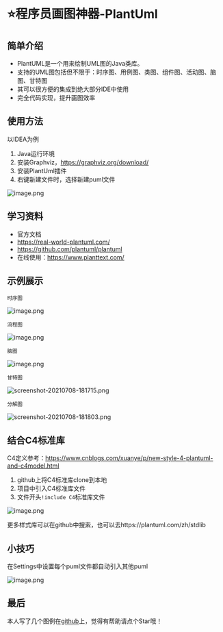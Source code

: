 # ⭐程序员画图神器-PlantUml

## 简单介绍
- PlantUML是一个用来绘制UML图的Java类库。
- 支持的UML图包括但不限于：时序图、用例图、类图、组件图、活动图、脑图、甘特图
- 其可以很方便的集成到绝大部分IDE中使用
- 完全代码实现，提升画图效率

## 使用方法
以IDEA为例
1. Java运行环境
2. 安装Graphviz，https://graphviz.org/download/
3. 安装PlantUml插件
4. 右键新建文件时，选择新建puml文件


![image.png](https://p1-juejin.byteimg.com/tos-cn-i-k3u1fbpfcp/8f0757d8331a4d54bf5bc32890b2ad65~tplv-k3u1fbpfcp-watermark.image)

## 学习资料
- 官方文档
- https://real-world-plantuml.com/
- https://github.com/plantuml/plantuml
- 在线使用：https://www.planttext.com/

## 示例展示
`时序图`

![image.png](https://p6-juejin.byteimg.com/tos-cn-i-k3u1fbpfcp/0fc38aaca4174c7bb3e76f8d5443a9cc~tplv-k3u1fbpfcp-watermark.image)

`流程图`

![image.png](https://p3-juejin.byteimg.com/tos-cn-i-k3u1fbpfcp/f7fd893e5ea84ba0907e50a9fb778884~tplv-k3u1fbpfcp-watermark.image)

`脑图`

![image.png](https://p1-juejin.byteimg.com/tos-cn-i-k3u1fbpfcp/f407686ae96c45d78b288ea7ad19b34c~tplv-k3u1fbpfcp-watermark.image)

`甘特图`

![screenshot-20210708-181715.png](https://p6-juejin.byteimg.com/tos-cn-i-k3u1fbpfcp/05c312dc9719458eba3c4913f866d1f9~tplv-k3u1fbpfcp-watermark.image)

`分解图`

![screenshot-20210708-181803.png](https://p9-juejin.byteimg.com/tos-cn-i-k3u1fbpfcp/356e20b8d1dc4635848c398d7beaa758~tplv-k3u1fbpfcp-watermark.image)

## 结合C4标准库
C4定义参考：https://www.cnblogs.com/xuanye/p/new-style-4-plantuml-and-c4model.html
1. github上将C4标准库clone到本地
2. 项目中引入C4标准库文件
3. 文件开头`!include C4`标准库文件

![image.png](https://p6-juejin.byteimg.com/tos-cn-i-k3u1fbpfcp/ac3f45bf062344ccbe638e1e6c4c0b3c~tplv-k3u1fbpfcp-watermark.image)

更多样式库可以在github中搜索，也可以去https://plantuml.com/zh/stdlib

## 小技巧
在Settings中设置每个puml文件都自动引入其他puml

![image.png](https://p3-juejin.byteimg.com/tos-cn-i-k3u1fbpfcp/30d467d52a39419bbc18bf5314200a69~tplv-k3u1fbpfcp-watermark.image)

## 最后
本人写了几个图例在[github](https://github.com/rameosu/uml)上，觉得有帮助请点个Star哦！